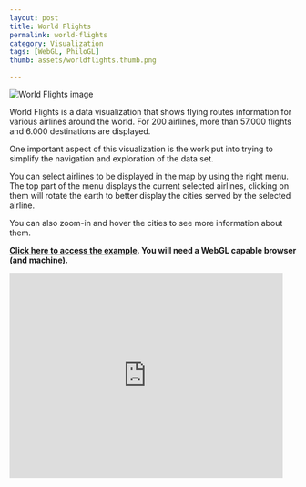 ```yaml
--- 
layout: post
title: World Flights
permalink: world-flights
category: Visualization
tags: [WebGL, PhiloGL]
thumb: assets/worldflights.thumb.png

---
```


![World Flights image](http://senchalabs.github.com/philogl/img/marquee/worldflights2.png)


World Flights is a data visualization that shows flying routes
information for various airlines around the world. For 200 airlines,
more than 57.000 flights and 6.000 destinations are displayed.

One important aspect of this visualization is the work put into trying
to simplify the navigation and exploration of the data set.

You can select airlines to be displayed in the map by using the right
menu. The top part of the menu displays the current selected
airlines, clicking on them will rotate the earth to better display the
cities served by the selected airline.

You can also zoom-in and hover the cities to see more information about
them.


**[Click here to access the example](http://senchalabs.github.com/philogl/PhiloGL/examples/worldFlights2/). You will need a WebGL capable
browser (and machine).**


<iframe width="480" height="360" src="http://www.youtube.com/embed/YIxplozKJZM?rel=0&amp;hd=1" frameborder="0">
</iframe>

